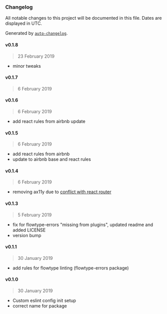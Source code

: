 ### Changelog

All notable changes to this project will be documented in this file. Dates are displayed in UTC.

Generated by [`auto-changelog`](https://github.com/CookPete/auto-changelog).

#### v0.1.8

> 23 February 2019

- minor tweaks

#### v0.1.7

> 6 February 2019

#### v0.1.6

> 6 February 2019

- add react rules from airbnb update

#### v0.1.5

> 6 February 2019

- add react rules from airbnb
- update to airbnb base and react rules

#### v0.1.4

> 6 February 2019

- removing ax11y due to [conflict with react router ](https://github.com/evcohen/eslint-plugin-jsx-a11y/issues/399)

#### v0.1.3

> 5 February 2019

- fix for flowtype-errors "missing from plugins", updated readme and added LICENSE
- version bump

#### v0.1.1

> 30 January 2019

- add rules for flowtype linting (flowtype-errors package)

#### v0.1.0

> 30 January 2019

- Custom eslint config init setup
- correct name for package
